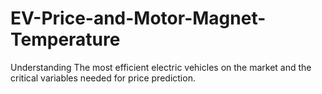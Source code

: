 # EV-Price-and-Motor-Magnet-Temperature
Understanding The most efficient electric vehicles on the market and the critical variables needed for price prediction.
